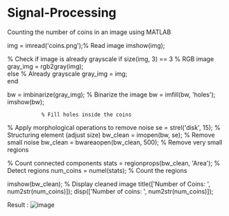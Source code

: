 # Signal-Processing
Counting the number of coins in an image using MATLAB

img = imread('coins.png');% Read image
imshow(img);

% Check if image is already grayscale
if size(img, 3) == 3                      % RGB image
    gray_img = rgb2gray(img);  
else                                       % Already grayscale
    gray_img = img;  
end


bw = imbinarize(gray_img);                % Binarize the image
bw = imfill(bw, 'holes');  
imshow(bw);

               % Fill holes inside the coins

% Apply morphological operations to remove noise
se = strel('disk', 15);                   % Structuring element (adjust size)
bw_clean = imopen(bw, se);                % Remove small noise
bw_clean = bwareaopen(bw_clean, 500);     % Remove very small regions

% Count connected components
stats = regionprops(bw_clean, 'Area');    % Detect regions
num_coins = numel(stats);                 % Count the regions

imshow(bw_clean);                         % Display cleaned image
title(['Number of Coins: ', num2str(num_coins)]);
disp(['Number of coins: ', num2str(num_coins)]);


Result : ![image](https://github.com/user-attachments/assets/fec2277f-c6dd-4afa-b362-553a8ac6fb9d)

